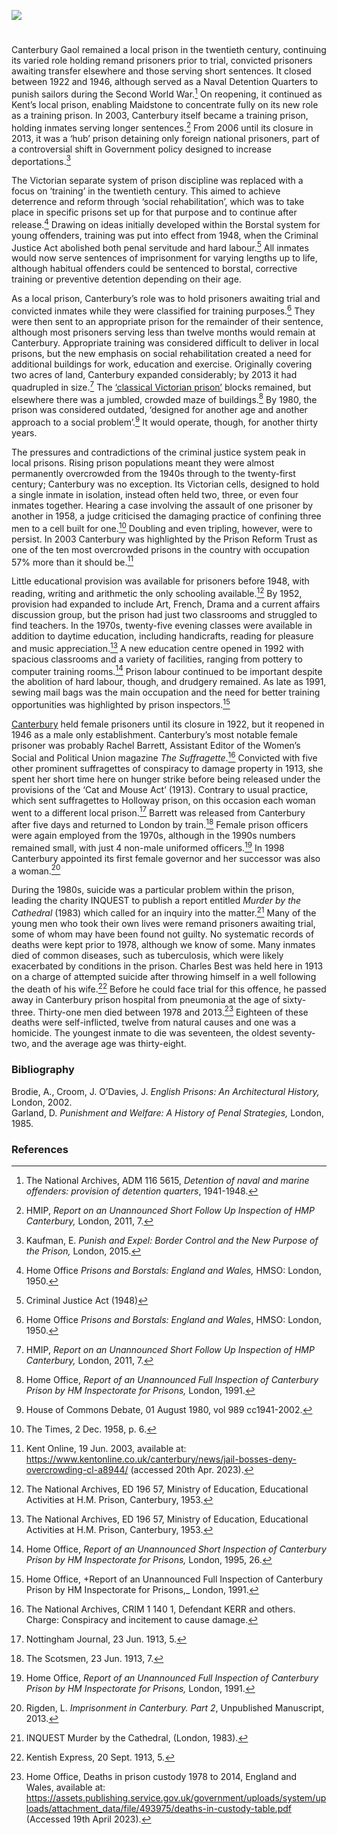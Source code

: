 <a href="https://juncture-digital.org"><img src="https://juncture-digital.org/images/ve-button.png"></a>
<param ve-config title="Canterbury Prison in the Twentieth Century" author="Dr Maryse Tennant" layout="vtl" 
banner="https://stor.artstor.org/stor/3fadae4a-6076-4ed2-8b19-620a22b35993">

<param ve-entity eid="Q213180" aliases="Maidstone">

#

Canterbury Gaol remained a local prison in the twentieth century, continuing its varied role holding remand prisoners prior to trial, convicted prisoners awaiting transfer elsewhere and those serving short sentences. It closed between 1922 and 1946, although served as a Naval Detention Quarters to punish sailors during the Second World War.[^ref1]  On reopening, it continued as Kent’s local prison, enabling Maidstone to concentrate fully on its new role as a training prison. In 2003, Canterbury itself became a training prison, holding inmates serving longer sentences.[^ref2]  From 2006 until its closure in 2013, it was a ‘hub’ prison detaining only foreign national prisoners, part of a controversial shift in Government policy designed to increase deportations.[^ref3] 
<param ve-image url="https://stor.artstor.org/stor/04b07dbb-e3b2-43d8-b9b3-265e9cff8737" label="Canterbury Prison" attribution="Michelle Crowther">

The Victorian separate system of prison discipline was replaced with a focus on ‘training’ in the twentieth century. This aimed to achieve deterrence and reform through ‘social rehabilitation’, which was to take place in specific prisons set up for that purpose and to continue after release.[^ref4]  Drawing on ideas initially developed within the Borstal system for young offenders, training was put into effect from 1948, when the Criminal Justice Act abolished both penal servitude and hard labour.[^ref5]  All inmates would now serve sentences of imprisonment for varying lengths up to life, although habitual offenders could be sentenced to borstal, corrective training or preventive detention depending on their age. 
<param ve-image url="https://stor.artstor.org/stor/6e9cc957-61b9-4342-b8e2-ef7ae7980680" label="Canterbury Prison" attribution="Michelle Crowther">

As a local prison, Canterbury’s role was to hold prisoners awaiting trial and convicted inmates while they were classified for training purposes.[^ref6] They were then sent to an appropriate prison for the remainder of their sentence, although most prisoners serving less than twelve months would remain at Canterbury. Appropriate training was considered difficult to deliver in local prisons, but the new emphasis on social rehabilitation created a need for additional buildings for work, education and exercise. Originally covering two acres of land, Canterbury expanded considerably; by 2013 it had quadrupled in size.[^ref7]  The [‘classical Victorian prison’](/19c/19c-canterbury-gaol/) blocks remained, but elsewhere there was a jumbled, crowded maze of buildings.[^ref8]  By 1980, the prison was considered outdated, ‘designed for another age and another approach to a social problem’.[^ref9]  It would operate, though, for another thirty years.
<param ve-image url="https://stor.artstor.org/stor/fecd8053-d1de-48e1-a172-406f0c5e0145" label="Canterbury Prison, 2018" attribution="Michelle Crowther">

The pressures and contradictions of the criminal justice system peak in local prisons. Rising prison populations meant they were almost permanently overcrowded from the 1940s through to the twenty-first century; Canterbury was no exception. Its Victorian cells, designed to hold a single inmate in isolation, instead often held two, three, or even four inmates together. Hearing a case involving the assault of one prisoner by another in 1958, a judge criticised the damaging practice of confining three men to a cell built for one.[^ref10]  Doubling and even tripling, however, were to persist. In 2003 Canterbury was highlighted by the Prison Reform Trust as one of the ten most overcrowded prisons in the country with occupation 57% more than it should be.[^ref11]  
<param ve-image url="https://stor.artstor.org/stor/d3a73774-ffac-428e-8f47-9e0acee4507d" label="Hear my Voice, Canterbury Prison, 2018" attribution="Michelle Crowther">

Little educational provision was available for prisoners before 1948, with reading, writing and arithmetic the only schooling available.[^ref12]  By 1952, provision had expanded to include Art, French, Drama and a current affairs discussion group, but the prison had just two classrooms and struggled to find teachers. In the 1970s, twenty-five evening classes were available in addition to daytime education, including handicrafts, reading for pleasure and music appreciation.[^ref13]  A new education centre opened in 1992 with spacious classrooms and a variety of facilities, ranging from pottery to computer training rooms.[^ref14]  Prison labour continued to be important despite the abolition of hard labour, though, and drudgery remained. As late as 1991, sewing mail bags was the main occupation and the need for better training opportunities was highlighted by prison inspectors.[^ref15]  
<param ve-image url="https://stor.artstor.org/stor/7f074db8-7c5f-4afb-8f77-ca3d6ab8ab1a" label="Interior of Prison" attribution="Maryse Tennant">

[Canterbury](/canterbury/20c-canterbury-home/) held female prisoners until its closure in 1922, but it reopened in 1946 as a male only establishment. Canterbury’s most notable female prisoner was probably Rachel Barrett, Assistant Editor of the Women’s Social and Political Union magazine _The Suffragette_.[^ref16] Convicted with five other prominent suffragettes of conspiracy to damage property in 1913, she spent her short time here on hunger strike before being released under the provisions of the ‘Cat and Mouse Act’ (1913). Contrary to usual practice, which sent suffragettes to Holloway prison, on this occasion each woman went to a different local prison.[^ref17] Barrett was released from Canterbury after five days and returned to London by train.[^ref18]  Female prison officers were again employed from the 1970s, although in the 1990s numbers remained small, with just 4 non-male uniformed officers.[^ref19]  In 1998 Canterbury appointed its first female governor and her successor was also a woman.[^ref20]  
<param ve-image url="https://upload.wikimedia.org/wikipedia/commons/4/43/Rachel_Barrett_-_Suffragette.png" label="Rachel Barrett - Suffragette" attribution="Lena Connell 1875-1949, Public domain, via Wikimedia Commons">

During the 1980s, suicide was a particular problem within the prison, leading the charity INQUEST to publish a report entitled _Murder by the Cathedral_ (1983) which called for an inquiry into the matter.[^ref21]  Many of the young men who took their own lives were remand prisoners awaiting trial, some of whom may have been found not guilty. No systematic records of deaths were kept prior to 1978, although we know of some. Many inmates died of common diseases, such as tuberculosis, which were likely exacerbated by conditions in the prison. Charles Best was held here in 1913 on a charge of attempted suicide after throwing himself in a well following the death of his wife.[^ref22] Before he could face trial for this offence, he passed away in Canterbury prison hospital from pneumonia at the age of sixty-three.  Thirty-one men died between 1978 and 2013.[^ref23]  Eighteen of these deaths were self-inflicted, twelve from natural causes and one was a homicide. The youngest inmate to die was seventeen, the oldest seventy-two, and the average age was thirty-eight. 
<param ve-image url="https://stor.artstor.org/stor/bb10361e-85f1-447a-a707-850b9cb1f6a5" label="Prison Bars, 2018" attribution="Michelle Crowther">

### Bibliography

Brodie, A., Croom, J. O’Davies, J. _English Prisons: An Architectural History,_ London, 2002.   
Garland, D. _Punishment and Welfare: A History of Penal Strategies,_ London, 1985.

### References

[^ref1]:  The National Archives, ADM 116 5615, _Detention of naval and marine offenders: provision of detention quarters_, 1941-1948.
[^ref2]:  HMIP, _Report on an Unannounced Short Follow Up Inspection of HMP Canterbury,_ London, 2011, 7.
[^ref3]:  Kaufman, E. _Punish and Expel: Border Control and the New Purpose of the Prison,_ London, 2015.
[^ref4]:  Home Office _Prisons and Borstals: England and Wales,_ HMSO: London, 1950.
[^ref5]:  Criminal Justice Act (1948)
[^ref6]:  Home Office _Prisons and Borstals: England and Wales_, HMSO: London, 1950.
[^ref7]:  HMIP, _Report on an Unannounced Short Follow Up Inspection of HMP Canterbury,_ London, 2011, 7.
[^ref8]:  Home Office, _Report of an Unannounced Full Inspection of Canterbury Prison by HM Inspectorate for Prisons,_ London, 1991.
[^ref9]:  House of Commons Debate, 01 August 1980, vol 989 cc1941-2002.
[^ref10]: The Times, 2 Dec. 1958, p. 6.
[^ref11]: Kent Online, 19 Jun. 2003, available at: https://www.kentonline.co.uk/canterbury/news/jail-bosses-deny-overcrowding-cl-a8944/ (accessed 20th Apr. 2023).
[^ref12]: The National Archives, ED 196 57, Ministry of Education, Educational Activities at H.M. Prison, Canterbury, 1953.
[^ref13]: The National Archives, ED 196 57, Ministry of Education, Educational Activities at H.M. Prison, Canterbury, 1953.
[^ref14]: Home Office, _Report of an Unannounced Short Inspection of Canterbury Prison by HM Inspectorate for Prisons,_ London, 1995, 26.
[^ref15]: Home Office, +Report of an Unannounced Full Inspection of Canterbury Prison by HM Inspectorate for Prisons,_ London, 1991.
[^ref16]: The National Archives, CRIM 1 140 1, Defendant KERR and others. Charge: Conspiracy and incitement to cause damage.
[^ref17]: Nottingham Journal, 23 Jun. 1913, 5.
[^ref18]: The Scotsmen, 23 Jun. 1913, 7.
[^ref19]: Home Office, _Report of an Unannounced Full Inspection of Canterbury Prison by HM Inspectorate for Prisons,_ London, 1991.
[^ref20]: Rigden, L. _Imprisonment in Canterbury. Part 2_, Unpublished Manuscript, 2013.
[^ref21]: INQUEST Murder by the Cathedral, (London, 1983).
[^ref22]: Kentish Express, 20 Sept. 1913, 5.
[^ref23]: Home Office, Deaths in prison custody 1978 to 2014, England and Wales, available at: https://assets.publishing.service.gov.uk/government/uploads/system/uploads/attachment_data/file/493975/deaths-in-custody-table.pdf (Accessed 19th April 2023).
